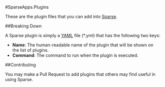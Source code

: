 #SparseApps.Plugins

These are the plugin files that you can add into [Sparse](https://github.com/mauris/sparseapp).

##Breaking Down

A Sparse plugin is simply a [YAML](http://www.yaml.org/) file (*.yml) that has the following two keys:

- **Name**: The human-readable name of the plugin that will be shown on the list of plugins.
- **Command**: The command to run when the plugin is executed.

##Contributing

You may make a Pull Request to add plugins that others may find useful in using Sparse.